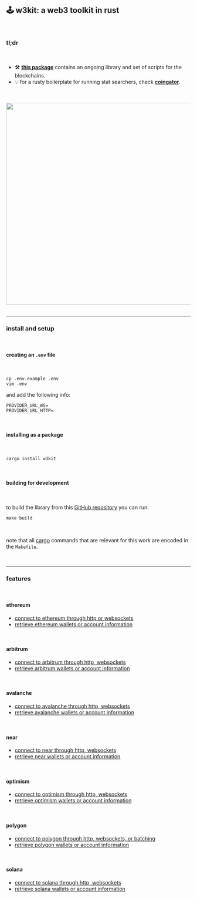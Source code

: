 ## 🕹 w3kit: a web3 toolkit in rust
<br>

### tl;dr 

<br>

* 🛠 **[this package](https://crates.io/crates/w3kit)** contains an ongoing library and set of scripts for the blockchains.
* 💡 for a rusty boilerplate for running stat searchers, check **[coingator](https://github.com/go-outside-labs/searcher-coingator-rs)**.

<br>

<br>


<img width="550" src="https://user-images.githubusercontent.com/1130416/216848107-0f541895-7ed7-4d2d-969d-786781ee6037.png">



<br>

<br>

---

### install and setup

<br>

#### creating an `.env` file

<br>


```
cp .env.example .env
vim .env
```

and add the following info:

```
PROVIDER_URL_WS=
PROVIDER_URL_HTTP=
```


<br>

#### installing as a package

<br>

```
cargo install w3kit
```

<br>

#### building for development

<br>

to build the library from this [GitHub repository](https://github.com/go-outside-labs/web3-toolkit-rs/tree/main/w3kit) you can run:

```
make build
```

<br>

note that all [cargo](https://doc.rust-lang.org/cargo/) commands that are relevant for this work are encoded in the `Makefile`.

<br>


----

### features

<br>

#### ethereum

* [connect to ethereum through http or websockets](src/ethereum/connections.rs)
* [retrieve ethereum wallets or account information](src/ethereum/accounts.rs)

<br>


#### arbitrum

* [connect to arbitrum through http, websockets](src/arbitrum/connections.rs)
* [retrieve arbitrum wallets or account information](src/arbitrum/accounts.rs)

<br>

#### avalanche

* [connect to avalanche through http, websockets](src/avalanche/connections.rs)
* [retrieve avalanche wallets or account information](src/avalanche/accounts.rs)

<br>

#### near

* [connect to near through http, websockets](src/near/connections.rs)
* [retrieve near wallets or account information](src/near/accounts.rs)

<br>

#### optimism

* [connect to optimism through http, websockets](src/optimism/connections.rs)
* [retrieve optimism wallets or account information](src/optimism/accounts.rs)

<br>

#### polygon

* [connect to polygon through http, websockets, or batching](src/polygon/connections.rs)
* [retrieve polygon wallets or account information](src/polygon/accounts.rs)

<br>

#### solana

* [connect to solana through http, websockets](src/solana/connections.rs)
* [retrieve solana wallets or account information](src/solana/accounts.rs)



